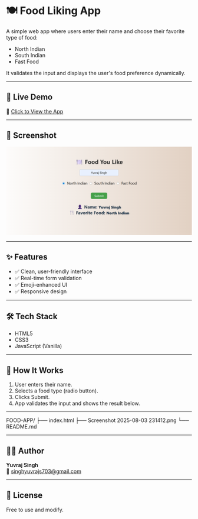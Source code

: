 
# 🍽️ Food Liking App

A simple web app where users enter their name and choose their favorite type of food:  
- North Indian  
- South Indian  
- Fast Food  

It validates the input and displays the user's food preference dynamically.

---

## 🚀 Live Demo

🔗 [Click to View the App](https://yuvrajsy24.github.io/FOOD-APP/)

---

## 📸 Screenshot

![Food App Screenshot](Screenshot%202025-08-03%20231412.png)

---

## ✨ Features

- ✅ Clean, user-friendly interface
- ✅ Real-time form validation
- ✅ Emoji-enhanced UI
- ✅ Responsive design

---

## 🛠️ Tech Stack

- HTML5  
- CSS3  
- JavaScript (Vanilla)

---

## 🧪 How It Works ##

1. User enters their name.
2. Selects a food type (radio button).
3. Clicks Submit.
4. App validates the input and shows the result below.

---
FOOD-APP/
├── index.html
├── Screenshot 2025-08-03 231412.png
└── README.md

---

## 👨‍💻 Author

**Yuvraj Singh**  
📧 singhyuvrajs703@gmail.com  

---

## 📢 License

Free to use and modify.
